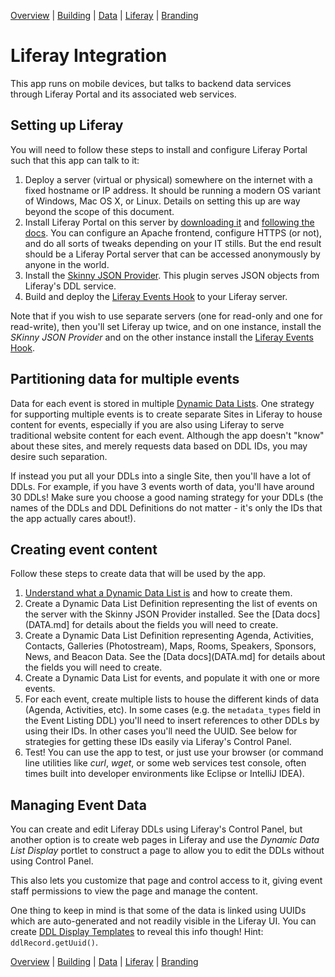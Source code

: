 [Overview](OVERVIEW.md) | [Building](BUILDING.md) | [Data](DATA.md) | [Liferay](LIFERAY.md) | [Branding](BRANDING.md)

# Liferay Integration

This app runs on mobile devices, but talks to backend data services through Liferay Portal and its associated web services.


## Setting up Liferay

You will need to follow these steps to install and configure Liferay Portal such that this app can talk to it:

1. Deploy a server (virtual or physical) somewhere on the internet with a fixed hostname or IP address. It should be running a modern OS variant of Windows, Mac OS X, or Linux. Details on setting this up are way beyond the scope of this document.
2. Install Liferay Portal on this server by [downloading it](http://liferay.com/downloads) and [following the docs](https://dev.liferay.com/discover/portal/-/knowledge_base/6-1/installing-a-bundle). You can configure an Apache frontend, configure HTTPS (or not), and do all sorts of tweaks depending on your IT stills. But the end result should be a Liferay Portal server that can be accessed anonymously by anyone in the world.
3. Install the [Skinny JSON Provider](https://www.liferay.com/marketplace/-/mp/application/52188778). This plugin serves JSON objects from Liferay's DDL service.
4. Build and deploy the [Liferay Events Hook](https://github.com/jamesfalkner/liferay-events-hook) to your Liferay server.

Note that if you wish to use separate servers (one for read-only and one for read-write), then you'll set Liferay up twice, and on one instance,
install the *SKinny JSON Provider* and on the other instance install the [Liferay Events Hook](https://github.com/jamesfalkner/liferay-events-hook).

## Partitioning data for multiple events

Data for each event is stored in multiple [Dynamic Data Lists](https://dev.liferay.com/discover/portal/-/knowledge_base/6-2/using-web-forms-and-dynamic-data-lists). One strategy for supporting multiple events is to create separate Sites in Liferay to house content for events,
especially if you are also using Liferay to serve traditional website content for each event. Although the app doesn't "know" about these sites, and merely requests data based on DDL IDs, you may desire such separation.

If instead you put all your DDLs into a single Site, then you'll have a lot of DDLs. For example, if you have 3 events worth of data, you'll have around 30 DDLs! Make sure you choose a good naming strategy for your DDLs (the names of the DDLs and DDL Definitions do not matter - it's only the IDs that the app actually cares about!).

## Creating event content

Follow these steps to create data that will be used by the app.

1. [Understand what a Dynamic Data List is](https://dev.liferay.com/discover/portal/-/knowledge_base/6-2/using-web-forms-and-dynamic-data-lists) and how to create them.
2. Create a Dynamic Data List Definition representing the list of events on the server with the Skinny JSON Provider installed. See the [Data docs](DATA.md] for details about the fields you will need to create.
3. Create a Dynamic Data List Definition representing Agenda, Activities, Contacts, Galleries (Photostream), Maps, Rooms, Speakers, Sponsors, News, and Beacon Data. See the [Data docs](DATA.md] for details about the fields you will need to create.
4. Create a Dynamic Data List for events, and populate it with one or more events.
5. For each event, create multiple lists to house the different kinds of data (Agenda, Activities, etc). In some cases (e.g. the `metadata_types` field in the Event Listing DDL) you'll need to insert references to other DDLs by using their IDs. In other cases you'll need the UUID. See below for strategies for getting these IDs easily via Liferay's Control Panel.
6. Test! You can use the app to test, or just use your browser (or command line utilities like *curl*, *wget*, or some web services test console, often times built into developer environments like Eclipse or IntelliJ IDEA).

## Managing Event Data

You can create and edit Liferay DDLs using Liferay's Control Panel, but another option is to create web pages in Liferay and use the *Dynamic Data List Display* portlet to construct a page to allow you to edit the DDLs without using Control Panel.

This also lets you customize that page and control access to it, giving event staff permissions to view the page and manage the content.

One thing to keep in mind is that some of the data is linked using UUIDs which are auto-generated and not readily visible in the Liferay UI. You can create [DDL Display Templates](https://dev.liferay.com/discover/portal/-/knowledge_base/6-2/make-it-pretty-creating-custom-displays) to reveal this info though! Hint: `ddlRecord.getUuid()`.

[Overview](OVERVIEW.md) | [Building](BUILDING.md) | [Data](DATA.md) | [Liferay](LIFERAY.md) | [Branding](BRANDING.md)
